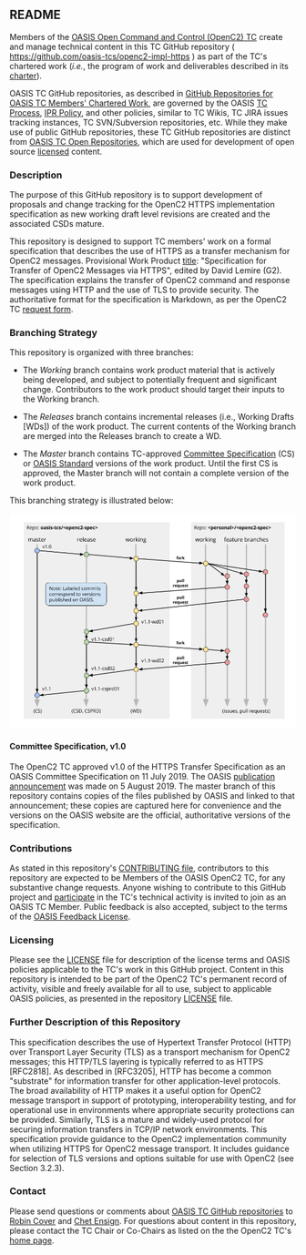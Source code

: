 <div>
<h2>README</h2>

<p>Members of the <a href="https://www.oasis-open.org/committees/openc2/">OASIS Open Command and Control (OpenC2) TC</a> create and manage technical content in this TC GitHub repository ( <a href="https://github.com/oasis-tcs/openc2-impl-https">https://github.com/oasis-tcs/openc2-impl-https</a> ) as part of the TC's chartered work (<i>i.e.</i>, the program of work and deliverables described in its <a href="https://www.oasis-open.org/committees/openc2/charter.php">charter</a>).</p>

<p>OASIS TC GitHub repositories, as described in <a href="https://www.oasis-open.org/resources/tcadmin/github-repositories-for-oasis-tc-members-chartered-work">GitHub Repositories for OASIS TC Members' Chartered Work</a>, are governed by the OASIS <a href="https://www.oasis-open.org/policies-guidelines/tc-process">TC Process</a>, <a href="https://www.oasis-open.org/policies-guidelines/ipr">IPR Policy</a>, and other policies, similar to TC Wikis, TC JIRA issues tracking instances, TC SVN/Subversion repositories, etc.  While they make use of public GitHub repositories, these TC GitHub repositories are distinct from <a href="https://www.oasis-open.org/resources/open-repositories">OASIS TC Open Repositories</a>, which are used for development of open source <a href="https://www.oasis-open.org/resources/open-repositories/licenses">licensed</a> content.</p>

</div>

<div>
<h3>Description</h3>

<p>The purpose of this GitHub repository is to support development of proposals and change tracking for the OpenC2 HTTPS implementation specification as new working draft level revisions are created and the associated CSDs mature.</p>

<p>This repository is designed to support TC members' work on a formal specification that describes the use of HTTPS as a transfer mechanism for OpenC2 messages. Provisional Work Product <a href="https://lists.oasis-open.org/archives/openc2/201806/msg00005.html">title</a>: "Specification for Transfer of OpenC2 Messages via HTTPS", edited by David Lemire (G2). The specification explains the transfer of OpenC2 command and response messages using HTTP and the use of TLS to provide security.  The authoritative format for the specification is Markdown, as per the OpenC2 TC <a href="https://issues.oasis-open.org/browse/TCADMIN-3011">request form</a>.</p>

<h3>Branching Strategy</h3>

This repository is organized with three branches:

 * The *_Working_* branch contains work product 
 material that is actively being developed, and 
 subject to potentially frequent and significant 
 change. Contributors to the work product should 
 target their inputs to the Working branch.

 * The *_Releases_* branch contains incremental 
 releases (i.e., Working Drafts [WDs]) of the work 
 product. The current contents of the Working 
 branch are merged into the Releases branch to 
 create a WD. 

 * The *_Master_* branch contains TC-approved 
[Committee Specification](https://www.oasis-open.org/policies-guidelines/oasis-defined-terms-2018-05-22#dCommitteeSpec) (CS) or [OASIS Standard](https://www.oasis-open.org/policies-guidelines/oasis-defined-terms-2018-05-22#dOASISstandard) 
versions of the work product. Until the first CS 
is approved, the Master branch will not contain 
a complete version of the work product.

This branching strategy is illustrated below:

![Github Branching Strategy](images/versioning-concept.png)


<h4>Committee Specification, v1.0</h4>

<p>The OpenC2 TC approved v1.0 of the HTTPS Transfer Specification as an OASIS Committee Specification on 11 July 2019. The OASIS <a href="https://www.oasis-open.org/news/announcements/three-committee-specifications-approved-by-open-command-and-control-openc2-tc">publication announcement</a> was made on 5 August 2019. The master branch of this repository contains copies of the files published by OASIS and linked to that announcement; these copies are captured here for convenience and the versions on the OASIS website are the official, authoritative versions of the specification.</p>
</div>

<!--
Template / starter document request for Specification for Transfer of OpenC2 Messages via HTTPS
https://issues.oasis-open.org/browse/TCADMIN-3011

Provisional Work Product title: "Specification for Transfer of OpenC2 Messages via HTTPS", edited by David Lemire (G2).

Form submission from: Request a template / starter document
https://lists.oasis-open.org/archives/openc2/201806/msg00005.html
-->

<div>
<h3>Contributions</h3>
<p>As stated in this repository's <a href="https://github.com/oasis-tcs/openc2-impl-https/blob/master/CONTRIBUTING.md">CONTRIBUTING file</a>, contributors to this repository are expected to be Members of the OASIS OpenC2 TC, for any substantive change requests.  Anyone wishing to contribute to this GitHub project and <a href="https://www.oasis-open.org/join/participation-instructions">participate</a> in the TC's technical activity is invited to join as an OASIS TC Member.  Public feedback is also accepted, subject to the terms of the <a href="https://www.oasis-open.org/policies-guidelines/ipr#appendixa">OASIS Feedback License</a>.</p>
</div>



<div>
<h3>Licensing</h3>
<p>Please see the <a href="https://github.com/oasis-tcs/openc2-impl-https/blob/master/LICENSE.md">LICENSE</a> file for description of the license terms and OASIS policies applicable to the TC's work in this GitHub project. Content in this repository is intended to be part of the OpenC2 TC's permanent record of activity, visible and freely available for all to use, subject to applicable OASIS policies, as presented in the repository <a href="https://github.com/oasis-tcs/openc2-impl-https/blob/master/LICENSE.md">LICENSE</a> file.</p>
</div>

<div>
<h3>Further Description of this Repository</h3>

<p>This specification describes the use of Hypertext Transfer Protocol (HTTP) over Transport Layer Security (TLS) as a transport mechanism for OpenC2 messages; this HTTP/TLS layering is typically referred to as HTTPS [RFC2818]. As described in [RFC3205], HTTP has become a common "substrate" for information transfer for other application-level protocols. The broad availability of HTTP makes it a useful option for OpenC2 message transport in support of prototyping, interoperability testing, and for operational use in environments where appropriate security protections can be provided. Similarly, TLS is a mature and widely-used protocol for securing information transfers in TCP/IP network environments. This specification provide guidance to the OpenC2 implementation community when utilizing HTTPS for OpenC2 message transport. It includes guidance for selection of TLS versions and options suitable for use with OpenC2 (see Section 3.2.3).</p>
</div>

<div>

<h3>Contact</h3>
<p>Please send questions or comments about <a href="https://www.oasis-open.org/resources/tcadmin/github-repositories-for-oasis-tc-members-chartered-work">OASIS TC GitHub repositories</a> to <a href="mailto:robin@oasis-open.org">Robin Cover</a> and <a href="mailto:chet.ensign@oasis-open.org">Chet Ensign</a>.  For questions about content in this repository, please contact the TC Chair or Co-Chairs as listed on the the OpenC2 TC's <a href="https://www.oasis-open.org/committees/openc2/">home page</a>.</p>
</div>
